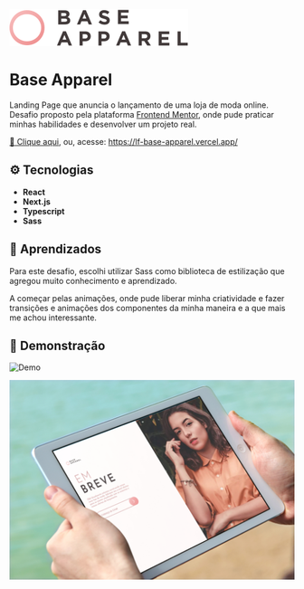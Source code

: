 ![Logo](/src/assets/logo.svg)

# Base Apparel

Landing Page que anuncia o lançamento de uma loja de moda online. Desafio proposto pela plataforma [Frontend Mentor](https://www.frontendmentor.io/home), onde pude praticar minhas habilidades e desenvolver um projeto real.

[🔗 Clique aqui](https://lf-base-apparel.vercel.app/), ou, acesse: https://lf-base-apparel.vercel.app/

## ⚙ Tecnologias

- **React**
- **Next.js**
- **Typescript**
- **Sass**

## 🧠 Aprendizados

Para este desafio, escolhi utilizar Sass como biblioteca de estilização que agregou muito conhecimento e aprendizado.

A começar pelas animações, onde pude liberar minha criatividade e fazer transições e animações dos componentes da minha maneira e a que mais me achou interessante.

## 🚀 Demonstração

![Demo](/public/demo.gif)

![App Screenshot](/public/mockup.jpg)

